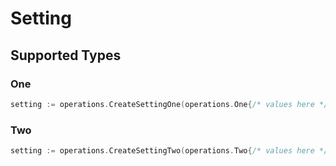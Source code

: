 # Setting


## Supported Types

### One

```go
setting := operations.CreateSettingOne(operations.One{/* values here */})
```

### Two

```go
setting := operations.CreateSettingTwo(operations.Two{/* values here */})
```

